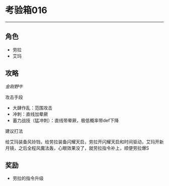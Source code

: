 # 考验箱016

---

## 角色

- 劳拉
- 艾玛

## 攻略

*金刚野牛*

攻击手段
- 大肆作乱：范围攻击
- 冲刺：直线加晕厥
- 蓄力战技（猛冲刺）：直线带晕厥，极低概率带def下降

建议打法

给艾玛装备风铃铛，给劳拉装备闪耀天启，劳拉开闪耀天启和时间驱动，艾玛开新月镜，之后全程风魔法轰，心眼效果没了，就劳拉指令补上，顺便劳拉爆S

## 奖励

- 劳拉的指令升级